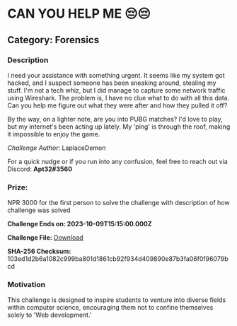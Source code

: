 # CAN YOU HELP ME 😔😔
## Category: Forensics

### Description

I need your assistance with something urgent. It seems like my system got hacked, and I suspect someone has been sneaking around, stealing my stuff. I'm not a tech whiz, but I did manage to capture some network traffic using Wireshark. The problem is, I have no clue what to do with all this data. Can you help me figure out what they were after and how they pulled it off?

By the way, on a lighter note, are you into PUBG matches? I'd love to play, but my internet's been acting up lately. My 'ping' is through the roof, making it impossible to enjoy the game.

*Challenge Author*: LaplaceDemon

For a quick nudge or if you run into any confusion, feel free to reach out via Discord: **Apt32#3560**

### Prize:

NPR 3000 for the first person to solve the challenge with description of how challenge was solved

**Challenge Ends on: 2023-10-09T15:15:00.000Z**

**Challenge File:**  [Download](traffic-dump.pcapng)

**SHA-256 Checksum:** 103ed1d2b6a1082c999ba801d1861cb92f934d409890e87b3fa06f0f96079bcd 

### Motivation
This challenge is designed to inspire students to venture into diverse fields within computer science, encouraging them not to confine themselves solely to 'Web development.'


